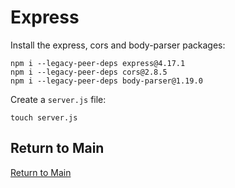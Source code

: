# Express
Install the express, cors and body-parser packages:
```
npm i --legacy-peer-deps express@4.17.1
npm i --legacy-peer-deps cors@2.8.5
npm i --legacy-peer-deps body-parser@1.19.0
```

Create a `server.js` file:
```
touch server.js
```

## Return to Main
[Return to Main](https://github.com/michihodges/webpack-basics)
